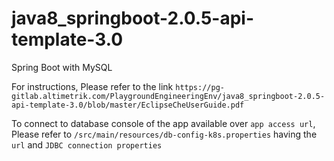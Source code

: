  # java8_springboot-2.0.5-api-template-3.0

Spring Boot with MySQL

For instructions, Please refer to the link `https://pg-gitlab.altimetrik.com/PlaygroundEngineeringEnv/java8_springboot-2.0.5-api-template-3.0/blob/master/EclipseCheUserGuide.pdf`

To connect to database console of the app available over `app access url`, Please refer to `/src/main/resources/db-config-k8s.properties` having the `url` and `JDBC connection properties`
 